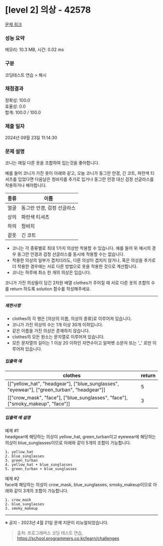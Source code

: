 # [level 2] 의상 - 42578 

[문제 링크](https://school.programmers.co.kr/learn/courses/30/lessons/42578) 

### 성능 요약

메모리: 10.3 MB, 시간: 0.02 ms

### 구분

코딩테스트 연습 > 해시

### 채점결과

정확성: 100.0<br/>효율성: 0.0<br/>합계: 100.0 / 100.0

### 제출 일자

2024년 09월 23일 11:14:30

### 문제 설명

<p>코니는 매일 다른 옷을 조합하여 입는것을 좋아합니다.</p>

<p>예를 들어 코니가 가진 옷이 아래와 같고, 오늘 코니가 동그란 안경, 긴 코트, 파란색 티셔츠를 입었다면 다음날은 청바지를 추가로 입거나 동그란 안경 대신 검정 선글라스를 착용하거나 해야합니다.</p>
<table class="table">
        <thead><tr>
<th>종류</th>
<th>이름</th>
</tr>
</thead>
        <tbody><tr>
<td>얼굴</td>
<td>동그란 안경, 검정 선글라스</td>
</tr>
<tr>
<td>상의</td>
<td>파란색 티셔츠</td>
</tr>
<tr>
<td>하의</td>
<td>청바지</td>
</tr>
<tr>
<td>겉옷</td>
<td>긴 코트</td>
</tr>
</tbody>
      </table>
<ul>
<li>코니는 각 종류별로 최대 1가지 의상만 착용할 수 있습니다. 예를 들어 위 예시의 경우 동그란 안경과 검정 선글라스를 동시에 착용할 수는 없습니다. </li>
<li>착용한 의상의 일부가 겹치더라도, 다른 의상이 겹치지 않거나, 혹은 의상을 추가로 더 착용한 경우에는 서로 다른 방법으로 옷을 착용한 것으로 계산합니다.</li>
<li>코니는 하루에 최소 한 개의 의상은 입습니다.</li>
</ul>

<p>코니가 가진 의상들이 담긴 2차원 배열 clothes가 주어질 때 서로 다른 옷의 조합의 수를 return 하도록 solution 함수를 작성해주세요.</p>

<hr>

<h5>제한사항</h5>

<ul>
<li>clothes의 각 행은 [의상의 이름, 의상의 종류]로 이루어져 있습니다.</li>
<li>코니가 가진 의상의 수는 1개 이상 30개 이하입니다.</li>
<li>같은 이름을 가진 의상은 존재하지 않습니다.</li>
<li>clothes의 모든 원소는 문자열로 이루어져 있습니다.</li>
<li>모든 문자열의 길이는 1 이상 20 이하인 자연수이고 알파벳 소문자 또는 '_' 로만 이루어져 있습니다.</li>
</ul>

<h5>입출력 예</h5>
<table class="table">
        <thead><tr>
<th>clothes</th>
<th>return</th>
</tr>
</thead>
        <tbody><tr>
<td>[["yellow_hat", "headgear"], ["blue_sunglasses", "eyewear"], ["green_turban", "headgear"]]</td>
<td>5</td>
</tr>
<tr>
<td>[["crow_mask", "face"], ["blue_sunglasses", "face"], ["smoky_makeup", "face"]]</td>
<td>3</td>
</tr>
</tbody>
      </table>
<h5>입출력 예 설명</h5>

<p>예제 #1<br>
headgear에 해당하는 의상이 yellow_hat, green_turban이고 eyewear에 해당하는 의상이 blue_sunglasses이므로 아래와 같이 5개의 조합이 가능합니다.</p>
<div class="highlight"><pre class="codehilite"><code>1. yellow_hat
2. blue_sunglasses
3. green_turban
4. yellow_hat + blue_sunglasses
5. green_turban + blue_sunglasses
</code></pre></div>
<p>예제 #2<br>
face에 해당하는 의상이 crow_mask, blue_sunglasses, smoky_makeup이므로 아래와 같이 3개의 조합이 가능합니다.</p>
<div class="highlight"><pre class="codehilite"><code>1. crow_mask
2. blue_sunglasses
3. smoky_makeup
</code></pre></div>
<hr>

<p>※ 공지 - 2023년 4월 21일 문제 지문이 리뉴얼되었습니다.</p>


> 출처: 프로그래머스 코딩 테스트 연습, https://school.programmers.co.kr/learn/challenges